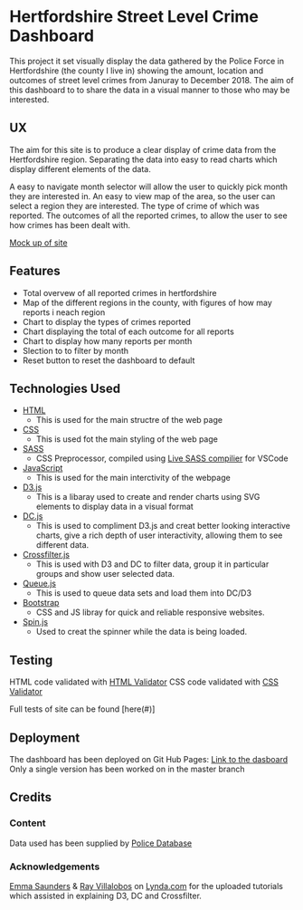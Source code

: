 # Hertfordshire Street Level Crime Dashboard #

This project it set visually display the data gathered by the Police Force in Hertfordshire (the county I live in) showing the amount, location and outcomes of street level crimes from Januray to December 2018. The aim of this dashboard to to share the data in a visual manner to those who may be interested.

## UX

The aim for this site is to produce a clear display of crime data from the Hertfordshire region. Separating the data into easy to read charts which display different elements of the data.

A easy to navigate month selector will allow the user to quickly pick month they are interested in.
An easy to view map of the area, so the user can select a region they are interested.
The type of crime of which was reported.
The outcomes of all the reported crimes, to allow the user to see how crimes has been dealt with.

[Mock up of site](CrimeDashboardLayout.png)

## Features

- Total overvew of all reported crimes in hertfordshire
- Map of the different regions in the county, with figures of how may reports i neach region
- Chart to display the types of crimes reported
- Chart displaying the total of each outcome for all reports
- Chart to display how many reports per month
- Slection to to filter by month
- Reset button to reset the dashboard to default

## Technologies Used

- [HTML](https://www.w3schools.com/html)
    - This is used for the main structre of the web page
- [CSS](https://www.w3schools.com/css)
    - This is used fot the main styling of the web page
- [SASS](https://sass-lang.com/documentation/file.SCSS_FOR_SASS_USERS.html)
    - CSS Preprocessor, compiled using [Live SASS compilier](https://github.com/ritwickdey/vscode-live-sass-compiler) for VSCode
- [JavaScript](https://www.w3schools.com/js/)
    - This is used for the main interctivity of the webpage
- [D3.js](https://d3js.org/)
    - This is a libaray used to create and render charts using SVG elements to display data in a visual format
- [DC.js](https://dc-js.github.io/dc.js/)
    - This is used to compliment D3.js and creat better looking interactive charts, give a rich depth of user interactivity, allowing them to see different data.
- [Crossfilter.js](http://square.github.io/crossfilter/)
    - This is used with D3 and DC to filter data, group it in particular groups and show user selected data.
- [Queue.js](https://github.com/d3/d3-queue)
    - This is used to queue data sets and load them into DC/D3
- [Bootstrap](https://getbootstrap.com/)
    - CSS and JS libray for quick and reliable responsive websites.
- [Spin.js](https://spin.js.org/)
    - Used to creat the spinner while the data is being loaded.

## Testing

HTML code validated with [HTML Validator](https://validator.w3.org)
CSS code validated with [CSS Validator](https://www.w3.org/)

Full tests of site can be found [here(#)]


## Deployment

The dashboard has been deployed on Git Hub Pages:
[Link to the dasboard](https://samuelwatson89.github.io/crimeDataDashboard/)
Only a single version has been worked on in the master branch

## Credits

### Content

Data used has been supplied by [Police Database](https://data.police.uk/)

### Acknowledgements
[Emma Saunders](https://www.lynda.com/Emma-Saunders/7094528-1.html) & [Ray Villalobos](https://www.lynda.com/Ray-Villalobos/832401-1.html) on [Lynda.com](https://www.lynda.com) for the uploaded tutorials which assisted in explaining D3, DC and Crossfilter.